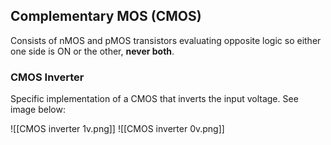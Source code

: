 ## Complementary MOS (CMOS)

Consists of nMOS and pMOS transistors evaluating opposite logic so either one side is ON or the other, **never both**.

### CMOS Inverter

Specific implementation of a CMOS that inverts the input voltage. See image below:

![[CMOS inverter 1v.png]]
![[CMOS inverter 0v.png]]

